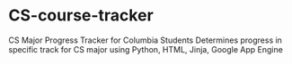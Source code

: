 CS-course-tracker
=====

CS Major Progress Tracker for Columbia Students
Determines progress in specific track for CS major using Python, HTML, Jinja, Google App Engine
